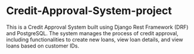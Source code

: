 # Credit-Approval-System-project
This is a Credit Approval System built using Django Rest Framework (DRF) and PostgreSQL. The system manages the process of credit approval, including functionalities to create new loans, view loan details, and view loans based on customer IDs.

